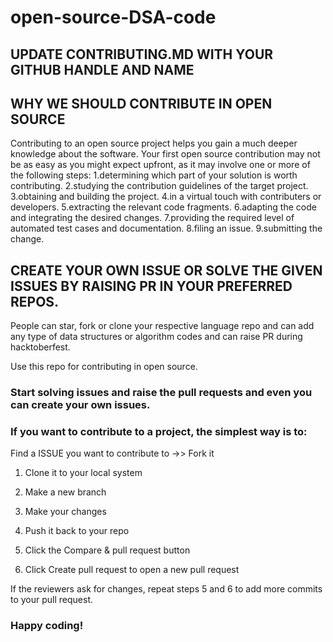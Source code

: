 # open-source-DSA-code


## UPDATE CONTRIBUTING.MD WITH YOUR GITHUB HANDLE AND NAME

## WHY WE SHOULD CONTRIBUTE IN OPEN SOURCE 
Contributing to an open source project helps you gain a much deeper knowledge about the software. Your first open source contribution may not be as easy as you might expect upfront, as it may involve one or more of the following steps:
1.determining which part of your solution is worth contributing.
2.studying the contribution guidelines of the target project.
3.obtaining and building the project.
4.in a virtual touch with contributers or developers.
5.extracting the relevant code fragments.
6.adapting the code and integrating the desired changes.
7.providing the required level of automated test cases and documentation.
8.filing an issue.
9.submitting the change.


 
## CREATE YOUR OWN ISSUE OR SOLVE THE GIVEN ISSUES BY RAISING PR IN YOUR PREFERRED REPOS.


People can star, fork or clone your respective language repo and can add any type of data structures or algorithm codes and can raise PR during hacktoberfest.

Use this repo for contributing in open source.

### Start solving issues and raise the pull requests and even you can create your own issues.

### If you want to contribute to a project, the simplest way is to:

   Find a ISSUE you want to contribute to ->> Fork it
   
  1) Clone it to your local system
   
  2) Make a new branch
   
  3) Make your changes
   
  4) Push it back to your repo
   
  5) Click the Compare & pull request button
   
  6) Click Create pull request to open a new pull request

If the reviewers ask for changes, repeat steps 5 and 6 to add more commits to your pull request.

### Happy coding!

